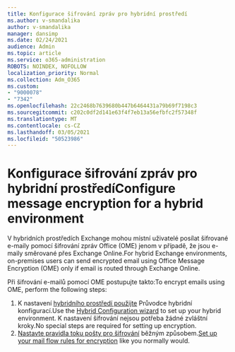 ```yaml
---
title: Konfigurace šifrování zpráv pro hybridní prostředí
ms.author: v-smandalika
author: v-smandalika
manager: dansimp
ms.date: 02/24/2021
audience: Admin
ms.topic: article
ms.service: o365-administration
ROBOTS: NOINDEX, NOFOLLOW
localization_priority: Normal
ms.collection: Adm_O365
ms.custom:
- "9000078"
- "7342"
ms.openlocfilehash: 22c2468b7639680b447b6464431a79b69f7198c3
ms.sourcegitcommit: c202c0df2d141e63f4f7eb13a56efbfc2f57348f
ms.translationtype: MT
ms.contentlocale: cs-CZ
ms.lasthandoff: 03/05/2021
ms.locfileid: "50523986"
---
```

# <a name="configure-message-encryption-for-a-hybrid-environment"></a><span data-ttu-id="6282e-102">Konfigurace šifrování zpráv pro hybridní prostředí</span><span class="sxs-lookup"><span data-stu-id="6282e-102">Configure message encryption for a hybrid environment</span></span>

<span data-ttu-id="6282e-103">V hybridních prostředích Exchange mohou místní uživatelé posílat šifrované e-maily pomocí šifrování zpráv Office (OME) jenom v případě, že jsou e-maily směrované přes Exchange Online.</span><span class="sxs-lookup"><span data-stu-id="6282e-103">For hybrid Exchange environments, on-premises users can send encrypted email using Office Message Encryption (OME) only if email is routed through Exchange Online.</span></span>

<span data-ttu-id="6282e-104">Při šifrování e-mailů pomocí OME postupujte takto:</span><span class="sxs-lookup"><span data-stu-id="6282e-104">To encrypt emails using OME, perform the following steps:</span></span>

1. <span data-ttu-id="6282e-105">K nastavení [hybridního prostředí použijte](https://docs.microsoft.com/Exchange/hybrid-configuration-wizard) Průvodce hybridní konfigurací.</span><span class="sxs-lookup"><span data-stu-id="6282e-105">Use the [Hybrid Configuration wizard](https://docs.microsoft.com/Exchange/hybrid-configuration-wizard) to set up your hybrid environment.</span></span> <span data-ttu-id="6282e-106">K nastavení šifrování nejsou potřeba žádné zvláštní kroky.</span><span class="sxs-lookup"><span data-stu-id="6282e-106">No special steps are required for setting up encryption.</span></span>
2. <span data-ttu-id="6282e-107">[Nastavte pravidla toku pošty pro šifrování](https://docs.microsoft.com/microsoft-365/compliance/define-mail-flow-rules-to-encrypt-email) běžným způsobem.</span><span class="sxs-lookup"><span data-stu-id="6282e-107">[Set up your mail flow rules for encryption](https://docs.microsoft.com/microsoft-365/compliance/define-mail-flow-rules-to-encrypt-email) like you normally would.</span></span>



